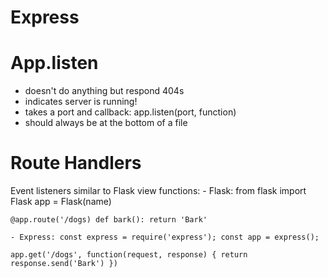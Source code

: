 # Express

# App.listen
- doesn't do anything but respond 404s
- indicates server is running!
- takes a port and callback: app.listen(port, function)
- should always be at the bottom of a file

# Route Handlers
Event listeners similar to Flask view functions:
    - Flask: from flask import 
    Flask app = Flask(name)

    @app.route('/dogs) def bark(): return 'Bark'

    - Express: const express = require('express'); const app = express();

    app.get('/dogs', function(request, response) { return response.send('Bark') })